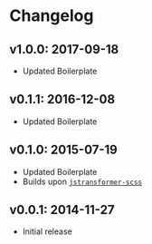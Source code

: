 # Changelog

## v1.0.0: 2017-09-18

- Updated Boilerplate

## v0.1.1: 2016-12-08

- Updated Boilerplate

## v0.1.0: 2015-07-19

- Updated Boilerplate
- Builds upon [`jstransformer-scss`](https://github.com/jstransformers/jstransformer-scss)

## v0.0.1: 2014-11-27

- Initial release

